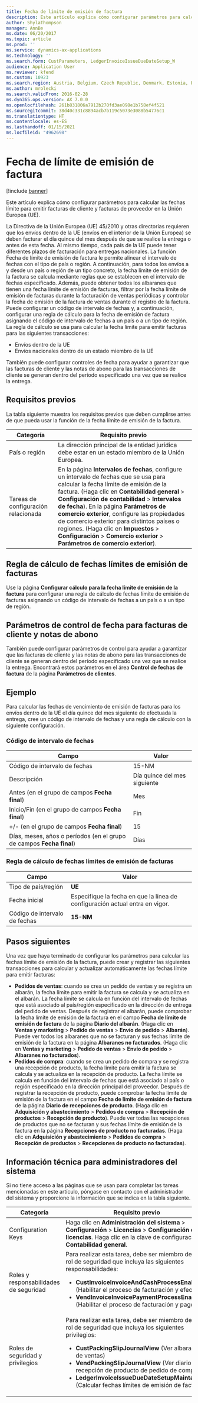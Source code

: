 ```yaml
---
title: Fecha de límite de emisión de factura
description: Este artículo explica cómo configurar parámetros para calcular las fechas límite para emitir facturas de cliente y facturas de proveedor en la Unión Europea (UE).
author: ShylaThompson
manager: AnnBe
ms.date: 06/20/2017
ms.topic: article
ms.prod: ''
ms.service: dynamics-ax-applications
ms.technology: ''
ms.search.form: CustParameters, LedgerInvoiceIssueDueDateSetup_W
audience: Application User
ms.reviewer: kfend
ms.custom: 10923
ms.search.region: Austria, Belgium, Czech Republic, Denmark, Estonia, Finland, France, Germany, Hungary, Iceland, Italy, Latvia, Lithuania, Netherlands, Poland, Spain, Sweden, United Kingdom
ms.author: mrolecki
ms.search.validFrom: 2016-02-28
ms.dyn365.ops.version: AX 7.0.0
ms.openlocfilehash: 261b831806a7912b270fd3ae098e1b758ef4f521
ms.sourcegitcommit: 38d40c331c8894acb7b119c5073e3088b54776c1
ms.translationtype: HT
ms.contentlocale: es-ES
ms.lasthandoff: 01/15/2021
ms.locfileid: "4962698"
---
```

# <a name="invoice-issue-deadline"></a>Fecha de límite de emisión de factura

[!include [banner](../includes/banner.md)]

Este artículo explica cómo configurar parámetros para calcular las fechas límite para emitir facturas de cliente y facturas de proveedor en la Unión Europea (UE).

La Directiva de la Unión Europea (UE) 45/2010 y otras directorias requieren que los envíos dentro de la UE (envíos en el interior de la Unión Europea) se deben facturar el día quince del mes después de que se realice la entrega o antes de esta fecha. Al mismo tiempo, cada país de la UE puede tener diferentes plazos de facturación para entregas nacionales. La función Fecha de límite de emisión de factura le permite alinear el intervalo de fechas con el tipo de país o región. A continuación, para todos los envíos a y desde un país o región de un tipo concreto, la fecha límite de emisión de la factura se calcula mediante reglas que se establecen en el intervalo de fechas especificado. Además, puede obtener todos los albaranes que tienen una fecha límite de emisión de facturas, filtrar por la fecha límite de emisión de facturas durante la facturación de ventas periódicas y controlar la fecha de emisión de la factura de ventas durante el registro de la factura. Puede configurar un código de intervalo de fechas y, a continuación, configurar una regla de cálculo para la fecha de emisión de factura asignando el código de intervalo de fechas a un país o a un tipo de región. La regla de cálculo se usa para calcular la fecha límite para emitir facturas para las siguientes transacciones:

-   Envíos dentro de la UE
-   Envíos nacionales dentro de un estado miembro de la UE

También puede configurar controles de fecha para ayudar a garantizar que las facturas de cliente y las notas de abono para las transacciones de cliente se generan dentro del período especificado una vez que se realice la entrega.

## <a name="prerequisites"></a>Requisitos previos
La tabla siguiente muestra los requisitos previos que deben cumplirse antes de que pueda usar la función de la fecha límite de emisión de la factura.

| Categoría            | Requisito previo                                                                                                                                                                                                                                                                                                                                                                             |
|---------------------|------------------------------------------------------------------------------------------------------------------------------------------------------------------------------------------------------------------------------------------------------------------------------------------------------------------------------------------------------------------------------------------|
| País o región      | La dirección principal de la entidad jurídica debe estar en un estado miembro de la Unión Europea.                                                                                                                                                                                                                                                                                                                    |
| Tareas de configuración relacionada | En la página **Intervalos de fechas**, configure un intervalo de fechas que se usa para calcular la fecha límite de emisión de la factura. (Haga clic en **Contabilidad general** &gt; **Configuración de contabilidad** &gt; **Intervalos de fecha**). En la página **Parámetros de comercio exterior**, configure las propiedades de comercio exterior para distintos países o regiones. (Haga clic en **Impuestos** &gt; **Configuración** &gt; **Comercio exterior** &gt; **Parámetros de comercio exterior**). |

## <a name="invoice-issue-due-date-calculation-rule"></a>Regla de cálculo de fechas límites de emisión de facturas
Use la página **Configurar cálculo para la fecha límite de emisión de la factura** para configurar una regla de cálculo de fechas límite de emisión de facturas asignando un código de intervalo de fechas a un país o a un tipo de región.

## <a name="date-control-parameters-for-customer-invoices-and-credit-notes"></a>Parámetros de control de fecha para facturas de cliente y notas de abono
También puede configurar parámetros de control para ayudar a garantizar que las facturas de cliente y las notas de abono para las transacciones de cliente se generan dentro del período especificado una vez que se realice la entrega. Encontrará estos parámetros en el área **Control de fechas de factura** de la página **Parámetros de clientes**.

## <a name="example"></a>Ejemplo
Para calcular las fechas de vencimiento de emisión de facturas para los envíos dentro de la UE el día quince del mes siguiente de efectuada la entrega, cree un código de intervalo de fechas y una regla de cálculo con la siguiente configuración.

### <a name="date-interval-code"></a>Código de intervalo de fechas

| Campo                                                           | Valor                           |
|-----------------------------------------------------------------|---------------------------------|
| Código de intervalo de fechas                                              | 15-NM                           |
| Descripción                                                     | Día quince del mes siguiente |
| Antes (en el grupo de campos **Fecha final**)                         | Mes                           |
| Inicio/Fin (en el grupo de campos **Fecha final**)                      | Fin                             |
| +/- (en el grupo de campos **Fecha final**)                            | 15                              |
| Días, meses, años o períodos (en el grupo de campos **Fecha final**) | Días                            |

### <a name="invoice-issue-due-date-calculation-rule"></a>Regla de cálculo de fechas límites de emisión de facturas

| Campo               | Valor                                                     |
|---------------------|-----------------------------------------------------------|
| Tipo de país/región | **UE**                                                    |
| Fecha inicial          | Especifique la fecha en que la línea de configuración actual entra en vigor. |
| Código de intervalo de fechas  | **15-NM**                                                 |

## <a name="next-steps"></a>Pasos siguientes
Una vez que haya terminado de configurar los parámetros para calcular las fechas límite de emisión de la factura, puede crear y registrar las siguientes transacciones para calcular y actualizar automáticamente las fechas límite para emitir facturas:

-   **Pedidos de ventas**: cuando se crea un pedido de ventas y se registra un albarán, la fecha límite para emitir la factura se calcula y se actualiza en el albarán. La fecha límite se calcula en función del intervalo de fechas que está asociado al país/región especificado en la dirección de entrega del pedido de ventas. Después de registrar el albarán, puede comprobar la fecha límite de emisión de la factura en el campo **Fecha de límite de emisión de factura** de la página **Diario del albarán**. (Haga clic en **Ventas y marketing** &gt; **Pedido de ventas** &gt; **Envío de pedido** &gt; **Albarán**). Puede ver todos los albaranes que no se facturan y sus fechas límite de emisión de la factura en la página **Albaranes no facturados**. (Haga clic en **Ventas y marketing** &gt; **Pedido de ventas** &gt; **Envío de pedido** &gt; **Albaranes no facturados**).
-   **Pedidos de compra**: cuando se crea un pedido de compra y se registra una recepción de producto, la fecha límite para emitir la factura se calcula y se actualiza en la recepción de producto. La fecha límite se calcula en función del intervalo de fechas que está asociado al país o región especificado en la dirección principal del proveedor. Después de registrar la recepción de producto, puede comprobar la fecha límite de emisión de la factura en el campo **Fecha de límite de emisión de factura** de la página **Diario de recepciones de producto**. (Haga clic en **Adquisición y abastecimiento** &gt; **Pedidos de compra** &gt; **Recepción de productos** &gt; **Recepción de producto**). Puede ver todas las recepciones de productos que no se facturan y sus fechas límite de emisión de la factura en la página **Recepciones de producto no facturadas**. (Haga clic en **Adquisición y abastecimiento** &gt; **Pedidos de compra** &gt; **Recepción de productos** &gt; **Recepciones de producto no facturadas**).

## <a name="technical-information-for-system-administrators"></a>Información técnica para administradores del sistema
Si no tiene acceso a las páginas que se usan para completar las tareas mencionadas en este artículo, póngase en contacto con el administrador del sistema y proporcione la información que se indica en la tabla siguiente.

<table>
<colgroup>
<col width="50%" />
<col width="50%" />
</colgroup>
<thead>
<tr class="header">
<th>Categoría</th>
<th>Requisito previo</th>
</tr>
</thead>
<tbody>
<tr class="odd">
<td>Configuration Keys</td>
<td>Haga clic en <strong>Administración del sistema</strong> &gt; <strong>Configuración</strong> &gt; <strong>Licencias</strong> &gt; <strong>Configuración de licencias</strong>. Haga clic en la clave de configuración <strong>Contabilidad general</strong>.</td>
</tr>
<tr class="even">
<td>Roles y responsabilidades de seguridad</td>
<td>Para realizar esta tarea, debe ser miembro de un rol de seguridad que incluya las siguientes responsabilidades:
<ul>
<li><strong>CustInvoiceInvoiceAndCashProcessEnable</strong> (Habilitar el proceso de facturación y efectivo)</li>
<li><strong>VendInvoiceInvoicePaymentProcessEnable</strong> (Habilitar el proceso de facturación y pago)</li>
</ul></td>
</tr>
<tr class="odd">
<td>Roles de seguridad y privilegios</td>
<td>Para realizar esta tarea, debe ser miembro de un rol de seguridad que incluya los siguientes privilegios:
<ul>
<li><strong>CustPackingSlipJournalView</strong> (Ver albaranes de ventas)</li>
<li><strong>VendPackingSlipJournalView</strong> (Ver diario de recepción de producto de pedido de compra)</li>
<li><strong>LedgerInvoiceIssueDueDateSetupMaintain_W</strong> (Calcular fechas límites de emisión de facturas)</li>
</ul></td>
</tr>
</tbody>
</table>





